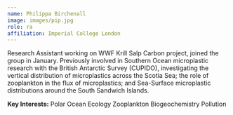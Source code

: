 ```yaml
---
name: Philippa Birchenall
image: images/pip.jpg
role: ra
affiliation: Imperial College London
---
```


Research Assistant working on WWF Krill Salp Carbon project, joined the group in January. Previously involved in Southern Ocean microplastic research with the British Antarctic Survey (CUPIDO), investigating the vertical distribution of microplastics across the Scotia Sea; the role of zooplankton in the flux of microplastics; and Sea-Surface microplastic distributions around the South Sandwich Islands. 

**Key Interests:**
Polar Ocean Ecology
Zooplankton
Biogeochemistry
Pollution

